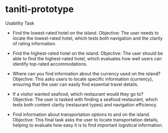 # taniti-prototype

Usability Task 

- Find the lowest-rated hotel on the island.
Objective: The user needs to locate the lowest-rated hotel, which tests both navigation and the clarity of rating information.

-	Find the highest-rated hotel on the island.
Objective: The user should be able to find the highest-rated hotel, which evaluates how well users can identify top-rated accommodations.

-	Where can you find information about the currency used on the island?
Objective: This asks users to locate specific information (currency), ensuring that the user can easily find essential travel details.

-	If a visitor wanted seafood, which restaurant would they go to?
Objective: The user is tasked with finding a seafood restaurant, which tests both content clarity (restaurant types) and navigation efficiency.

-	Find information about transportation options to and on the island.
Objective: This final task asks the user to locate transportation details, helping to evaluate how easy it is to find important logistical information.
